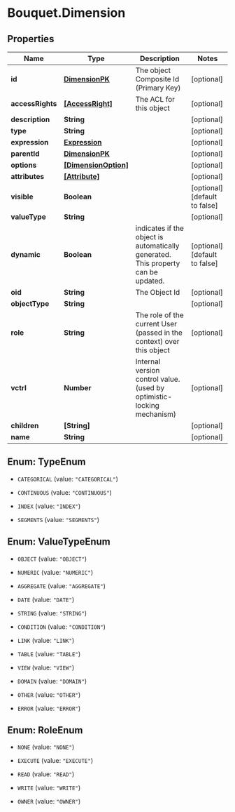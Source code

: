 # Bouquet.Dimension

## Properties
Name | Type | Description | Notes
------------ | ------------- | ------------- | -------------
**id** | [**DimensionPK**](DimensionPK.md) | The object Composite Id (Primary Key) | [optional] 
**accessRights** | [**[AccessRight]**](AccessRight.md) | The ACL for this object | [optional] 
**description** | **String** |  | [optional] 
**type** | **String** |  | [optional] 
**expression** | [**Expression**](Expression.md) |  | [optional] 
**parentId** | [**DimensionPK**](DimensionPK.md) |  | [optional] 
**options** | [**[DimensionOption]**](DimensionOption.md) |  | [optional] 
**attributes** | [**[Attribute]**](Attribute.md) |  | [optional] 
**visible** | **Boolean** |  | [optional] [default to false]
**valueType** | **String** |  | [optional] 
**dynamic** | **Boolean** | indicates if the object is automatically generated. This property can be updated. | [optional] [default to false]
**oid** | **String** | The Object Id | [optional] 
**objectType** | **String** |  | [optional] 
**role** | **String** | The role of the current User (passed in the context) over this object | [optional] 
**vctrl** | **Number** | Internal version control value. (used by optimistic-locking mechanism) | [optional] 
**children** | **[String]** |  | [optional] 
**name** | **String** |  | [optional] 


<a name="TypeEnum"></a>
## Enum: TypeEnum


* `CATEGORICAL` (value: `"CATEGORICAL"`)

* `CONTINUOUS` (value: `"CONTINUOUS"`)

* `INDEX` (value: `"INDEX"`)

* `SEGMENTS` (value: `"SEGMENTS"`)




<a name="ValueTypeEnum"></a>
## Enum: ValueTypeEnum


* `OBJECT` (value: `"OBJECT"`)

* `NUMERIC` (value: `"NUMERIC"`)

* `AGGREGATE` (value: `"AGGREGATE"`)

* `DATE` (value: `"DATE"`)

* `STRING` (value: `"STRING"`)

* `CONDITION` (value: `"CONDITION"`)

* `LINK` (value: `"LINK"`)

* `TABLE` (value: `"TABLE"`)

* `VIEW` (value: `"VIEW"`)

* `DOMAIN` (value: `"DOMAIN"`)

* `OTHER` (value: `"OTHER"`)

* `ERROR` (value: `"ERROR"`)




<a name="RoleEnum"></a>
## Enum: RoleEnum


* `NONE` (value: `"NONE"`)

* `EXECUTE` (value: `"EXECUTE"`)

* `READ` (value: `"READ"`)

* `WRITE` (value: `"WRITE"`)

* `OWNER` (value: `"OWNER"`)




